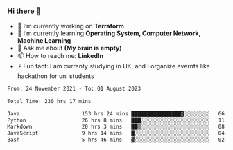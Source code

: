### Hi there 👋
- 🔭 I’m currently working on **Terraform**
- 🌱 I’m currently learning **Operating System, Computer Network, Machine Learning**
- 💬 Ask me about **(My brain is empty)**
- 📫 How to reach me: **LinkedIn**
- ⚡ Fun fact: I am currenty studying in UK, and I organize evernts like hackathon for uni students

<!--START_SECTION:waka-->

```txt
From: 24 November 2021 - To: 01 August 2023

Total Time: 230 hrs 17 mins

Java                    153 hrs 24 mins ████████████████▓░░░░░░░░   66.61 %
Python                  26 hrs 8 mins   ███░░░░░░░░░░░░░░░░░░░░░░   11.35 %
Markdown                20 hrs 3 mins   ██▒░░░░░░░░░░░░░░░░░░░░░░   08.71 %
JavaScript              9 hrs 14 mins   █░░░░░░░░░░░░░░░░░░░░░░░░   04.01 %
Bash                    5 hrs 46 mins   ▓░░░░░░░░░░░░░░░░░░░░░░░░   02.51 %
```

<!--END_SECTION:waka-->
